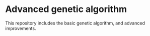 # Advanced genetic algorithm
This repository includes the basic genetic algorithm,
and advanced improvements.
